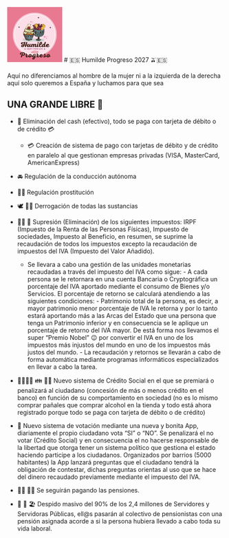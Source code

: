 <img src="Humilde Progreso.png" width="128"/>
# 🇪🇸 Humilde Progreso 2027 🫒🇪🇸

Aquí no diferenciamos 
al hombre de la mujer
ni a la izquierda de la derecha
aquí solo queremos a España 
y luchamos para que sea 

## UNA GRANDE LIBRE 🐲

- 💸 Eliminación del cash (efectivo), todo se paga con tarjeta de débito o de crédito 💳
  - 💳 Creación de sistema de pago con tarjetas de débito y de crédito en paralelo al que gestionan empresas privadas (VISA, MasterCard, AmericanExpress)

- 🚘 Regulación de la conducción autónoma

- 👯‍♀️ Regulación prostitución

- 🕊 ✌🏽 Derrogación de todas las sustancias

- 👋🏽 💸 Supresión (Eliminación) de los siguientes impuestos: IRPF (Impuesto de la Renta de las Personas Físicas), Impuesto de sociedades, Impuesto al Beneficio, en resumen, se suprime la recaudación de todos los impuestos excepto la recaudación de impuestos del IVA (Impuesto del Valor Añadido).
  - Se llevara a cabo una gestión de las unidades monetarias recaudadas a través del impuesto del IVA como sigue:
		- A cada persona se le retornara en una cuenta Bancaria o Cryptográfica un porcentaje del IVA aportado mediante el consumo de Bienes y/o Servicios. El porcentaje de retorno se calculará atendiendo a las siguientes condiciones:
			- Patrimonio total de la persona, es decir, a mayor patrimonio menor porcentaje de IVA le retorna y por lo tanto estará aportando más a las Arcas del Estado que una persona que tenga un Patrimonio inferior y en consecuencia se le aplique un porcentaje de retorno del IVA mayor. De está forma nos llevamos el super “Premio Nobel” 😉 por convertir el IVA en uno de los impuestos más injustos del mundo en uno de los impuestos más justos del mundo.
		  - La recaudación y retornos se llevarán a cabo de forma automática mediante programas informáticos especializados en llevar a cabo la tarea.

- 👨‍👩‍👧‍👧 👪 👩‍👦 Nuevo sistema de Crédito Social en el que se premiará o penalizará al ciudadano (concesión de más o menos crédito en el banco) en función de su comportamiento en sociedad (no es lo mismo comprar pañales que comprar alcohol en la tienda y todo está ahora registrado porque todo se paga con tarjeta de débito o de crédito) 

- 📲 Nuevo sistema de votación mediante una nueva y bonita App, diariamente el propio ciudadano vota “SI” o “NO”. Se penalizará el no votar (Crédito Social) y en consecuencia el no hacerse responsable de la libertad que otorga tener un sistema político que gestiona el estado haciendo participe a los ciudadanos. Organizados por barrios (5000 habitantes) la App lanzará preguntas que el ciudadano tendrá la obligación de contestar, dichas preguntas orientas al uso que se hace del dinero recaudado previamente mediante el impuesto del IVA.

- 👵🏼 👴🏽 Se seguirán pagando las pensiones.

- 🛫 🛬 🏖 Despido masivo del 90% de los 2,4 millones de Servidores y Servidoras Públicas, ell@s pasarán al colectivo de pensionistas con una pensión asignada acorde a si la persona hubiera llevado a cabo toda su vida laboral.


